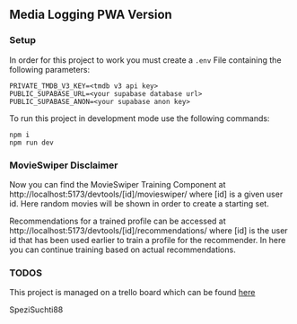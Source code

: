 ## Media Logging PWA Version

### Setup

In order for this project to work you must create a `.env` File containing the following parameters:

```
PRIVATE_TMDB_V3_KEY=<tmdb v3 api key>
PUBLIC_SUPABASE_URL=<your supabase database url>
PUBLIC_SUPABASE_ANON=<your supabase anon key>
```

To run this project in development mode use the following commands:

```
npm i
npm run dev
```

### MovieSwiper Disclaimer

Now you can find the MovieSwiper Training Component at http://localhost:5173/devtools/[id]/movieswiper/ where [id] is a given user id. Here random movies will be shown in order to create a starting set.

Recommendations for a trained profile can be accessed at http://localhost:5173/devtools/[id]/recommendations/ where [id] is the user id that has been used earlier to train a profile for the recommender. In here you can continue training based on actual recommendations.

### TODOS

This project is managed on a trello board which can be found [here](https://trello.com/w/medialoggingweb)


SpeziSuchti88